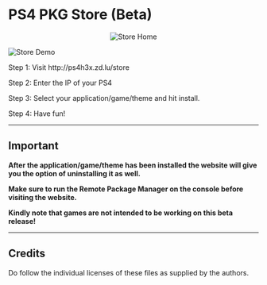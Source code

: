 # PS4 PKG Store (Beta)

<p align="center">
<img alt="Store Home" src="https://raw.githubusercontent.com/upal212/pkg-store/master/store-home.png"/></p>
<img alt="Store Demo" src="https://raw.githubusercontent.com/upal212/pkg-store/master/store-demo.png"/></p>

<p>Step 1: Visit http://ps4h3x.zd.lu/store</p>

Step 2: Enter the IP of your PS4

Step 3: Select your application/game/theme and hit install.

Step 4: Have fun!

----------

## Important

<b>After the application/game/theme has been installed the website will give you the option of uninstalling it as well.</b>

<b>Make sure to run the Remote Package Manager on the console before visiting the website.</b>

<b>Kindly note that games are not intended to be working on this beta release!</b>

----------

## Credits

Do follow the individual licenses of these files as supplied by the authors.
